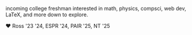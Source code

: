 incoming college freshman interested in math, physics, compsci, web dev, LaTeX, and more down to explore. 

:heart: Ross '23 '24, ESPR '24, PAIR '25, NT '25
